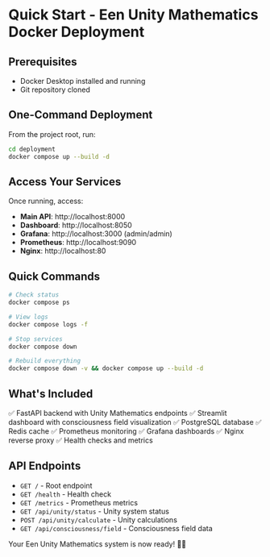 # Quick Start - Een Unity Mathematics Docker Deployment

## Prerequisites
- Docker Desktop installed and running
- Git repository cloned

## One-Command Deployment

From the project root, run:

```bash
cd deployment
docker compose up --build -d
```

## Access Your Services

Once running, access:

- **Main API**: http://localhost:8000
- **Dashboard**: http://localhost:8050
- **Grafana**: http://localhost:3000 (admin/admin)
- **Prometheus**: http://localhost:9090
- **Nginx**: http://localhost:80

## Quick Commands

```bash
# Check status
docker compose ps

# View logs
docker compose logs -f

# Stop services
docker compose down

# Rebuild everything
docker compose down -v && docker compose up --build -d
```

## What's Included

✅ FastAPI backend with Unity Mathematics endpoints
✅ Streamlit dashboard with consciousness field visualization
✅ PostgreSQL database
✅ Redis cache
✅ Prometheus monitoring
✅ Grafana dashboards
✅ Nginx reverse proxy
✅ Health checks and metrics

## API Endpoints

- `GET /` - Root endpoint
- `GET /health` - Health check
- `GET /metrics` - Prometheus metrics
- `GET /api/unity/status` - Unity system status
- `POST /api/unity/calculate` - Unity calculations
- `GET /api/consciousness/field` - Consciousness field data

Your Een Unity Mathematics system is now ready! 🧮✨ 